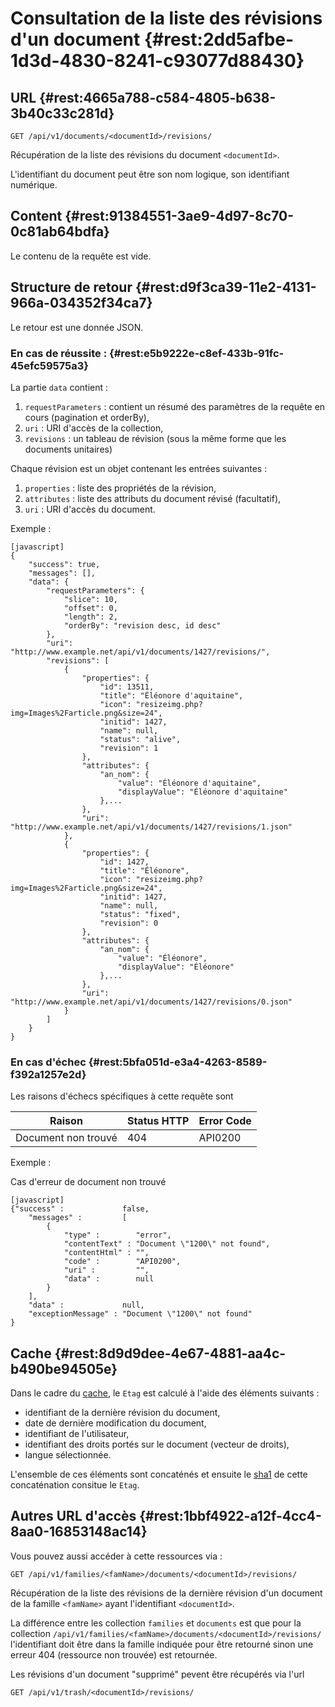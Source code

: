 # Consultation de la liste des révisions d'un document {#rest:2dd5afbe-1d3d-4830-8241-c93077d88430}

## URL {#rest:4665a788-c584-4805-b638-3b40c33c281d}

    GET /api/v1/documents/<documentId>/revisions/

Récupération de la liste des révisions du document `<documentId>`.

L'identifiant du document peut être son nom logique, son identifiant numérique.

## Content {#rest:91384551-3ae9-4d97-8c70-0c81ab64bdfa}

Le contenu de la requête est vide.

## Structure de retour {#rest:d9f3ca39-11e2-4131-966a-034352f34ca7}

Le retour est une donnée JSON.

### En cas de réussite : {#rest:e5b9222e-c8ef-433b-91fc-45efc59575a3}

La partie `data` contient :

1.  `requestParameters` : contient un résumé des paramètres de la requête en cours (pagination et orderBy),
1.  `uri` : URI d'accès de la collection,
1.  `revisions` : un tableau de révision (sous la même forme que les documents unitaires)

Chaque révision est un objet contenant les entrées suivantes :

1.  `properties` : liste des propriétés de la révision,
1.  `attributes` : liste des attributs du document révisé (facultatif),
1.  `uri` : URI d'accès du document.

Exemple :

    [javascript]
    {
        "success": true,
        "messages": [],
        "data": {
            "requestParameters": {
                "slice": 10,
                "offset": 0,
                "length": 2,
                "orderBy": "revision desc, id desc"
            },
            "uri": "http://www.example.net/api/v1/documents/1427/revisions/",
            "revisions": [
                {
                    "properties": {
                        "id": 13511,
                        "title": "Éléonore d'aquitaine",
                        "icon": "resizeimg.php?img=Images%2Farticle.png&size=24",
                        "initid": 1427,
                        "name": null,
                        "status": "alive",
                        "revision": 1
                    },
                    "attributes": {
                        "an_nom": {
                            "value": "Éléonore d'aquitaine",
                            "displayValue": "Éléonore d'aquitaine"
                        },...
                    },
                    "uri": "http://www.example.net/api/v1/documents/1427/revisions/1.json"
                },
                {
                    "properties": {
                        "id": 1427,
                        "title": "Éléonore",
                        "icon": "resizeimg.php?img=Images%2Farticle.png&size=24",
                        "initid": 1427,
                        "name": null,
                        "status": "fixed",
                        "revision": 0
                    },
                    "attributes": {
                        "an_nom": {
                            "value": "Éléonore",
                            "displayValue": "Éléonore"
                        },...
                    },
                    "uri": "http://www.example.net/api/v1/documents/1427/revisions/0.json"
                }
            ]
        }
    }

### En cas d'échec {#rest:5bfa051d-e3a4-4263-8589-f392a1257e2d}

Les raisons d'échecs spécifiques à cette requête sont 

|                     Raison                     | Status HTTP | Error Code |
| ---------------------------------------------- | ----------- | ---------- |
| Document non trouvé                            |         404 | API0200    |

Exemple : 

Cas d'erreur de document non trouvé

    [javascript]
    {"success" :             false,
        "messages" :         [
            {
                "type" :        "error",
                "contentText" : "Document \"1200\" not found",
                "contentHtml" : "",
                "code" :        "API0200",
                "uri" :         "",
                "data" :        null
            }
        ],
        "data" :             null,
        "exceptionMessage" : "Document \"1200\" not found"
    }

## Cache {#rest:8d9d9dee-4e67-4881-aa4c-b490be94505e}

Dans le cadre du [cache][cache], le `Etag` est calculé à l'aide des éléments suivants :

* identifiant de la dernière révision du document,
* date de dernière modification du document,
* identifiant de l'utilisateur,
* identifiant des droits portés sur le document (vecteur de droits),
* langue sélectionnée.

L'ensemble de ces éléments sont concaténés et ensuite le [sha1][sha1] de cette
concaténation consitue le `Etag`.


## Autres URL d'accès {#rest:1bbf4922-a12f-4cc4-8aa0-16853148ac14}

Vous pouvez aussi accéder à cette ressources via :

    GET /api/v1/families/<famName>/documents/<documentId>/revisions/

Récupération de la liste des révisions de la dernière révision d'un document de
la famille `<famName>` ayant l'identifiant `<documentId>`.

<span class="flag inline nota-bene"></span> La différence entre les collection
`families` et `documents` est que pour la collection
`/api/v1/families/<famName>/documents/<documentId>/revisions/`
l'identifiant doit être dans la famille indiquée pour être retourné sinon une
erreur 404 (ressource non trouvée) est retournée.

<span class="flag inline nota-bene"></span> Les révisions d'un document
"supprimé" pevent être récupérés via l'url

    GET /api/v1/trash/<documentId>/revisions/

[trash]: #rest:52be10c1-9f46-456b-a22f-24909386567
[cache]: #rest:804f8d68-acfa-4a35-bb41-27b2a27c14dc
[sha1]: https://fr.wikipedia.org/wiki/SHA-1